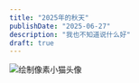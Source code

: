 ```yaml
---
title: "2025年的秋天"
publishDate: "2025-06-27"
description: "我也不知道说什么好"
draft: true
---
```


![绘制像素小猫头像](https://typora-images-gqy.oss-cn-nanjing.aliyuncs.com/%E7%BB%98%E5%88%B6%E5%83%8F%E7%B4%A0%E5%B0%8F%E7%8C%AB%E5%A4%B4%E5%83%8F.png)
